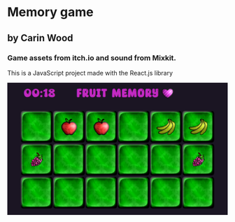 
# Memory game
## by Carin Wood

### Game assets from itch.io and sound from Mixkit. 
This is a JavaScript project made with the React.js library

<img src="./src/assets/images/screenshot01.png"/>